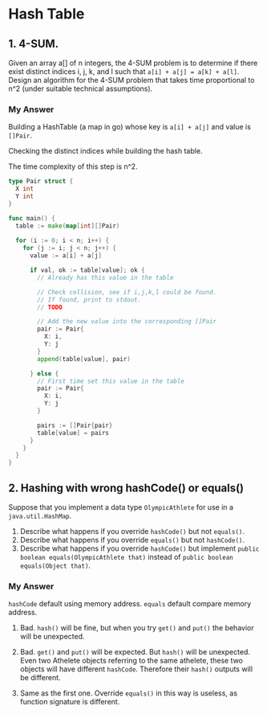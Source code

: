 # Hash Table

## 1. 4-SUM.

Given an array a[] of n integers, the 4-SUM problem is to determine if there exist distinct indices i, j, k, and l such that `a[i] + a[j] = a[k] + a[l]`. Design an algorithm for the 4-SUM problem that takes time proportional to n^2 (under suitable technical assumptions).

### My Answer

Building a HashTable (a map in go) whose key is `a[i] + a[j]` and value is `[]Pair`.

Checking the distinct indices while building the hash table.

The time complexity of this step is n^2.

```Go
type Pair struct {
  X int
  Y int
}

func main() {
  table := make(map[int][]Pair)
  
  for (i := 0; i < n; i++) {
    for (j := i; j < n; j++) {
      value := a[i] + a[j]

      if val, ok := table[value]; ok {
        // Already has this value in the table

        // Check collision, see if i,j,k,l could be found.
        // If found, print to stdout.
        // TODO

        // Add the new value into the corresponding []Pair
        pair := Pair{
          X: i,
          Y: j
        }
        append(table[value], pair)

      } else {
        // First time set this value in the table
        pair := Pair{
          X: i,
          Y: j
        }

        pairs := []Pair{pair}
        table[value] = pairs
      }
    }
  }
}
```

## 2. Hashing with wrong hashCode() or equals()

Suppose that you implement a data type `OlympicAthlete` for use in a `java.util.HashMap`.

1. Describe what happens if you override `hashCode()` but not `equals()`.
2. Describe what happens if you override `equals()` but not `hashCode()`.
3. Describe what happens if you override `hashCode()` but implement `public boolean equals(OlympicAthlete that)` instead of `public boolean equals(Object that)`.

### My Answer

`hashCode` default using memory address.
`equals` default compare memory address.

1. Bad. `hash()` will be fine, but when you try `get()` and `put()` the behavior will be unexpected. 

2. Bad. `get()` and `put()` will be expected. But `hash()` will be unexpected. Even two Athelete objects referring to the same athelete, these two objects will have different `hashCode`. Therefore their `hash()` outputs will be different.

3. Same as the first one. Override `equals()` in this way is useless, as function signature is different.
